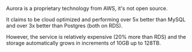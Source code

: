 Aurora is a proprietary technology from AWS, it's not open source.

It claims to be cloud optimized and performing over 5x better than MySQL and over 3x better than Postgres (both on RDS).

However, the service is relatively expensive (20% more than RDS) and the storage automatically grows in increments of 10GB up to 128TB.